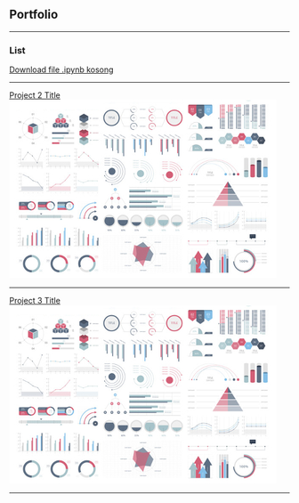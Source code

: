 ## Portfolio

---

### List

[Download file .ipynb kosong](ekavanya.github.io/Untitled.ipynb)

---
[Project 2 Title](/pdf/sample_presentation.pdf)
<img src="images/dummy_thumbnail.jpg?raw=true"/>

---
[Project 3 Title](http://example.com/)
<img src="images/dummy_thumbnail.jpg?raw=true"/>

---

<!-- Remove above link if you don't want to attibute -->
